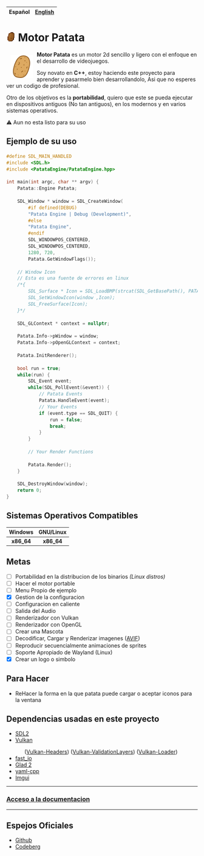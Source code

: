 | Español | [English](README_en.md) |
| :--: | :--: |

# <img draggable=false src = "data/assets/icon/patata-debug.webp?ref_type=heads&inline=false" width=24 style="image-rendering: pixelated;"> Motor Patata

<img draggable=false src = "data/assets/icon/patata_icon.svg?ref_type=heads&inline=false" width=60 align=left style="margin:10px 10px;">
<p style=""><b>Motor Patata</b> es un motor 2d sencillo y ligero con el enfoque en el desarrollo de videojuegos.</p>

<p>Soy novato en <b>C++</b>, estoy haciendo este proyecto para aprender y pasarmelo bien desarrollandolo, Asi que no esperes ver un codigo de profesional.</p>

<p>Otro de los objetivos es la <b>portabilidad</b>, quiero que este se pueda ejecutar en dispositivos antiguos (No tan antiguos), en los modernos y en varios sistemas operativos.</p>

⚠️ Aun no esta listo para su uso

## Ejemplo de su uso

```cpp
#define SDL_MAIN_HANDLED
#include <SDL.h>
#include <PatataEngine/PatataEngine.hpp>

int main(int argc, char ** argv) {
	Patata::Engine Patata;
	
	SDL_Window * window = SDL_CreateWindow(
		#if defined(DEBUG)
		"Patata Engine | Debug (Development)",
		#else
		"Patata Engine",
		#endif
		SDL_WINDOWPOS_CENTERED,
		SDL_WINDOWPOS_CENTERED,
		1280, 720,
		Patata.GetWindowFlags());

	// Window Icon
	// Esta es una fuente de errores en linux
	/*{
		SDL_Surface * Icon = SDL_LoadBMP(strcat(SDL_GetBasePath(), PATATA_GAME_ICON_FILE));
		SDL_SetWindowIcon(window ,Icon);
		SDL_FreeSurface(Icon);
	}*/

	SDL_GLContext * context = nullptr;
 
	Patata.Info->pWindow = window;
	Patata.Info->pOpenGLContext = context;

	Patata.InitRenderer();

	bool run = true;
	while(run) {
		SDL_Event event;
		while(SDL_PollEvent(&event)) {
			// Patata Events
			Patata.HandleEvent(event);
			// Your Events
			if (event.type == SDL_QUIT) {
				run = false;
				break;
			}
		}

		// Your Render Functions

		Patata.Render();
	}

	SDL_DestroyWindow(window);
	return 0;
}
```

## Sistemas Operativos Compatibles

| Windows | GNU/Linux |
| :-----: | :-----: |
|<b>x86_64</b> | <b>x86_64</b> |

## Metas

- [ ] Portabilidad en la distribucion de los binarios *(Linux distros)*
- [ ] Hacer el motor portable
- [ ] Menu Propio de ejemplo
- [X] Gestion de la configuracion
- [ ] Configuracion en caliente
- [ ] Salida del Audio
- [ ] Renderizador con Vulkan
- [ ] Renderizador con OpenGL
- [ ] Crear una Mascota
- [ ] Decodificar, Cargar y Renderizar imagenes ([AVIF](https://aomediacodec.github.io/av1-avif/))
- [ ] Reproducir secuencialmente animaciones de sprites
- [ ] Soporte Apropiado de Wayland (Linux)
- [X] Crear un logo o simbolo

## Para Hacer
- ReHacer la forma en la que patata puede cargar o aceptar iconos para la ventana

## Dependencias usadas en este proyecto
<ul>
	<li><a href = "http://www.libsdl.org/">SDL2</a></li>
	<li><a href = "https://www.vulkan.org/">Vulkan</a></li>
	<ul>
		(<a href = "https://github.com/KhronosGroup/Vulkan-Headers.git">Vulkan-Headers</a>)
		(<a href = "https://github.com/KhronosGroup/Vulkan-ValidationLayers.git">Vulkan-ValidationLayers</a>)
		(<a href = "https://github.com/KhronosGroup/Vulkan-Loader.git">Vulkan-Loader</a>)
	</ul>
	<li><a href = "https://github.com/cppfastio/fast_io.git">fast_io</a></li>
	<li><a href = "https://github.com/Dav1dde/glad.git">Glad 2</a></li>
	<li><a href = "https://github.com/jbeder/yaml-cpp.git">yaml-cpp</a></li>
    <li><a href = "https://github.com/ocornut/imgui.git">Imgui</a></li>
</ul>

<hr>

### [Acceso a la documentacion](docs/README.md)

<hr>

## Espejos Oficiales
- [Github](https://github.com/Sendan4/Patata-Engine.git)
- [Codeberg](https://codeberg.org/Sendan/patata-engine.git)
